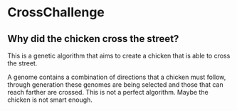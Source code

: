 <h1> CrossChallenge</h1>
<h2>Why did the chicken cross the street?</h2>

<enfase>This is a genetic algorithm that aims to create a chicken that is able to cross the street.</enfase>
<p>A genome contains a combination of directions that a chicken must follow, through generation these genomes are being selected and those that can reach farther are crossed. This is not a perfect algorithm. Maybe the chicken is not smart enough.</p>

